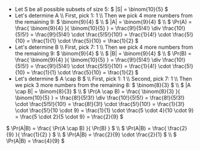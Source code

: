 <ul>
<li> Let S be all possible subsets of size 5: $ |S| = \binom{10}{5} $
	<li> Let's determine A \\
	      First, pick 1: 1 \\
	      Then we pick 4 more numbers from the remaining 9: $ \binom{9}{4} $ \\
	      $ |A| = \binom{9}{4} $ \\
	      $ \Pr(A) = \frac{ \binom{9}{4} }{ \binom{10}{5} } = \frac{9!}{5!4!} \div \frac{10!}{5!5!} = \frac{9!}{5!4!} \cdot \frac{5!5!}{10!} = \frac{1}{4!} \cdot \frac{5!}{10} = \frac{1}{1} \cdot \frac{5}{10} = \frac{1}{2} $
	<li> Let's determine B \\
	      First, pick 7: 1 \\
	      Then we pick 4 more numbers from the remaining 9: $ \binom{9}{4} $ \\
	      $ |B| = \binom{9}{4} $ \\
	      $ \Pr(B) = \frac{ \binom{9}{4} }{ \binom{10}{5} } = \frac{9!}{5!4!} \div \frac{10!}{5!5!} = \frac{9!}{5!4!} \cdot \frac{5!5!}{10!} = \frac{1}{4!} \cdot \frac{5!}{10} = \frac{1}{1} \cdot \frac{5}{10} = \frac{1}{2} $
	<li> Let's determine $ A \cap B $ \\
	      First, pick 1: 1 \\
	      Second, pick 7: 1 \\
	      Then we pick 3 more numbers from the remaining 8: $ \binom{8}{3} $ \\
	      $ |A \cap B| = \binom{8}{3} $ \\
	      $ \Pr(A \cap B) = \frac{ \binom{8}{3} }{ \binom{10}{5} } = \frac{8!}{5!3!} \div \frac{10!}{5!5!} = \frac{8!}{5!3!} \cdot \frac{5!5!}{10!} = \frac{8!}{3!} \cdot \frac{5!}{10!} = \frac{1}{3!} \cdot \frac{5!}{10 \cdot 9} = \frac{1}{1} \cdot \frac{5 \cdot 4}{10 \cdot 9} = \frac{5 \cdot 2}{5 \cdot 9} = \frac{2}{9} $
</ul>
$ \Pr(A|B) = \frac{ \Pr(A \cap B) }{ \Pr(B) } $ \\
$ \Pr(A|B) = \frac{ \frac{2}{9} }{ \frac{1}{2} } $ \\
$ \Pr(A|B) = \frac{2}{9} \cdot \frac{2}{1} $ \\
$ \Pr(A|B) = \frac{4}{9} $
